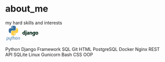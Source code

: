 # about_me
my hard skills and interests <br/>
<img src="https://github.com/devicons/devicon/blob/master/icons/python/python-original-wordmark.svg" height="50" />
<img src="https://github.com/devicons/devicon/blob/master/icons/django/django-plain-wordmark.svg" height="50" />

Python
Django Framework
SQL
Git
HTML
PostgreSQL
Docker
Nginx
REST API
SQLite
Linux
Gunicorn
Bash
CSS
OOP

